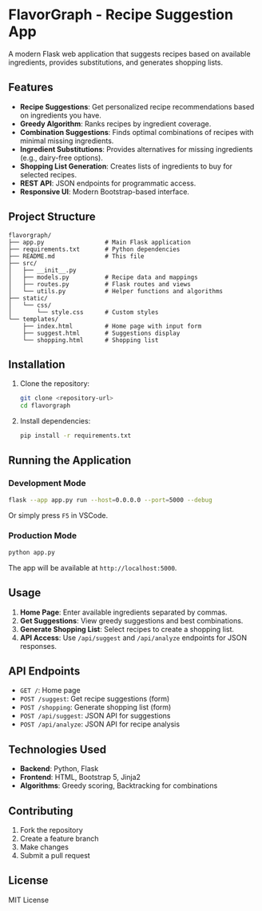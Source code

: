 # FlavorGraph - Recipe Suggestion App

A modern Flask web application that suggests recipes based on available ingredients, provides substitutions, and generates shopping lists.

## Features

- **Recipe Suggestions**: Get personalized recipe recommendations based on ingredients you have.
- **Greedy Algorithm**: Ranks recipes by ingredient coverage.
- **Combination Suggestions**: Finds optimal combinations of recipes with minimal missing ingredients.
- **Ingredient Substitutions**: Provides alternatives for missing ingredients (e.g., dairy-free options).
- **Shopping List Generation**: Creates lists of ingredients to buy for selected recipes.
- **REST API**: JSON endpoints for programmatic access.
- **Responsive UI**: Modern Bootstrap-based interface.

## Project Structure

```
flavorgraph/
├── app.py                 # Main Flask application
├── requirements.txt       # Python dependencies
├── README.md              # This file
├── src/
│   ├── __init__.py
│   ├── models.py          # Recipe data and mappings
│   ├── routes.py          # Flask routes and views
│   └── utils.py           # Helper functions and algorithms
├── static/
│   └── css/
│       └── style.css      # Custom styles
└── templates/
    ├── index.html         # Home page with input form
    ├── suggest.html       # Suggestions display
    └── shopping.html      # Shopping list
```

## Installation

1. Clone the repository:
   ```bash
   git clone <repository-url>
   cd flavorgraph
   ```

2. Install dependencies:
   ```bash
   pip install -r requirements.txt
   ```

## Running the Application

### Development Mode
```bash
flask --app app.py run --host=0.0.0.0 --port=5000 --debug
```

Or simply press `F5` in VSCode.

### Production Mode
```bash
python app.py
```

The app will be available at `http://localhost:5000`.

## Usage

1. **Home Page**: Enter available ingredients separated by commas.
2. **Get Suggestions**: View greedy suggestions and best combinations.
3. **Generate Shopping List**: Select recipes to create a shopping list.
4. **API Access**: Use `/api/suggest` and `/api/analyze` endpoints for JSON responses.

## API Endpoints

- `GET /`: Home page
- `POST /suggest`: Get recipe suggestions (form)
- `POST /shopping`: Generate shopping list (form)
- `POST /api/suggest`: JSON API for suggestions
- `POST /api/analyze`: JSON API for recipe analysis

## Technologies Used

- **Backend**: Python, Flask
- **Frontend**: HTML, Bootstrap 5, Jinja2
- **Algorithms**: Greedy scoring, Backtracking for combinations

## Contributing

1. Fork the repository
2. Create a feature branch
3. Make changes
4. Submit a pull request

## License

MIT License
